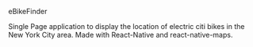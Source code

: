 eBikeFinder

Single Page application to display the location of electric citi bikes in the New York City area. Made with React-Native and react-native-maps. 
